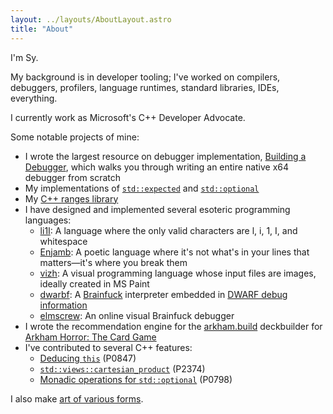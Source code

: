 ```yaml
---
layout: ../layouts/AboutLayout.astro
title: "About"
---
```


I'm Sy.

My background is in developer tooling; I've worked on compilers, debuggers, profilers, language runtimes, standard libraries, IDEs, everything.

I currently work as Microsoft's C++ Developer Advocate.

Some notable projects of mine:

- I wrote the largest resource on debugger implementation, [Building a Debugger](https://nostarch.com/building-a-debugger), which walks you through writing an entire native x64 debugger from scratch
- My implementations of [`std::expected`](https://github.com/TartanLlama/expected) and [`std::optional`](https://github.com/TartanLlama/optional)
- My [C++ ranges library](https://github.com/TartanLlama/ranges)
- I have designed and implemented several esoteric programming languages:
  - [li1I](https://github.com/TartanLlama/li1I): A language where the only valid characters are l, i, 1, I, and whitespace
  - [Enjamb](https://github.com/TartanLlama/enjamb): A poetic language where it's not what's in your lines that matters&mdash;it's where you break them
  - [vizh](https://github.com/TartanLlama/vizh): A visual programming language whose input files are images, ideally created in MS Paint
  - [dwarbf](https://github.com/TartanLlama/dwarbf): A [Brainfuck](https://esolangs.org/wiki/Brainfuck) interpreter embedded in [DWARF debug information](https://dwarfstd.org/)
  - [elmscrew](https://github.com/TartanLlama/elmscrew): An online visual Brainfuck debugger
- I wrote the recommendation engine for the [arkham.build](https://arkham.build/) deckbuilder for [Arkham Horror: The Card Game](https://www.fantasyflightgames.com/en/products/arkham-horror-the-card-game/)
- I've contributed to several C++ features:
  - [Deducing `this`](https://wg21.link/p0847) (P0847)
  - [`std::views::cartesian_product`](https://wg21.link/p2374) (P2374)
  - [Monadic operations for `std::optional`](https://wg21.link/p0798) (P0798)

I also make [art of various forms](https://sybrand.ink).
